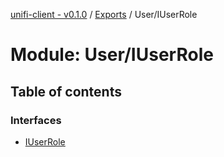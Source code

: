 [unifi-client - v0.1.0](../README.md) / [Exports](../modules.md) / User/IUserRole

# Module: User/IUserRole

## Table of contents

### Interfaces

- [IUserRole](../interfaces/user_iuserrole.iuserrole.md)
